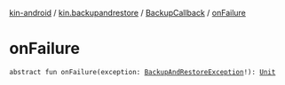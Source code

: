 [kin-android](../../index.md) / [kin.backupandrestore](../index.md) / [BackupCallback](index.md) / [onFailure](./on-failure.md)

# onFailure

`abstract fun onFailure(exception: `[`BackupAndRestoreException`](../../kin.backupandrestore.exception/-backup-and-restore-exception/index.md)`!): `[`Unit`](https://kotlinlang.org/api/latest/jvm/stdlib/kotlin/-unit/index.html)
